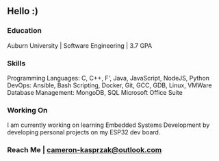 ## Hello :)

### Education
Auburn University | Software Engineering | 3.7 GPA

### Skills
Programming Languages: C, C++, F', Java, JavaScript, NodeJS, Python
DevOps: Ansible, Bash Scripting, Docker, Git, GCC, GDB, Linux, VMWare
Database Management: MongoDB, SQL
Microsoft Office Suite

### Working On
I am currently working on learning Embedded Systems Development by developing personal projects on my ESP32 dev board. 

### Reach Me | [cameron-kasprzak@outlook.com](cameron-kasprzak@outlook.com)
<!--
**cameroonk/cameroonk** is a ✨ _special_ ✨ repository because its `README.md` (this file) appears on your GitHub profile.

Here are some ideas to get you started:

- 🔭 I’m currently working on ...  - 🌱 I’m currently learning ...
- 👯 I’m looking to collaborate on ...
- 🤔 I’m looking for help with ...
- 💬 Ask me about ...
- 📫 How to reach me: ...
- 😄 Pronouns: ...
- ⚡ Fun fact: ...
-->
